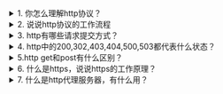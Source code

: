 <details>
<summary>1. 你怎么理解http协议？</summary>



</details>

<details>
<summary>2. 说说http协议的工作流程</summary>


</details>

<details>
<summary>3. http有哪些请求提交方式？</summary>



</details>

<details>
<summary>4. http中的200,302,403,404,500,503都代表什么状态？</summary>


</details>

<details>
<summary>5.http get和post有什么区别？</summary>


</details>

<details>
<summary> 6. 什么是https，说说https的工作原理？</summary>



</details>

<details>
<summary>7. 什么是http代理服务器，有什么用？</summary>


</details>
